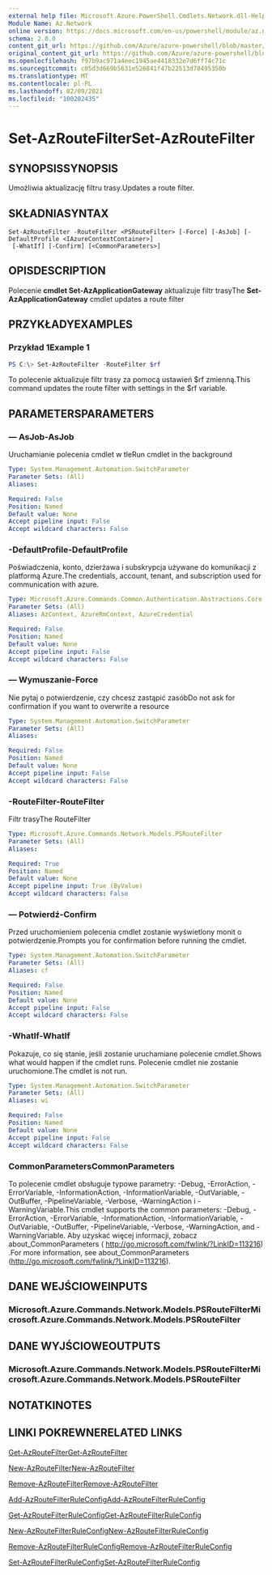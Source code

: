 ```yaml
---
external help file: Microsoft.Azure.PowerShell.Cmdlets.Network.dll-Help.xml
Module Name: Az.Network
online version: https://docs.microsoft.com/en-us/powershell/module/az.network/set-azroutefilter
schema: 2.0.0
content_git_url: https://github.com/Azure/azure-powershell/blob/master/src/Network/Network/help/Set-AzRouteFilter.md
original_content_git_url: https://github.com/Azure/azure-powershell/blob/master/src/Network/Network/help/Set-AzRouteFilter.md
ms.openlocfilehash: f97b9ac971a4eec1945ae4418332e7d6ff74c71c
ms.sourcegitcommit: c05d3d669b5631e526841f47b22513d78495350b
ms.translationtype: MT
ms.contentlocale: pl-PL
ms.lasthandoff: 02/09/2021
ms.locfileid: "100202435"
---
```

# <span data-ttu-id="90559-101">Set-AzRouteFilter</span><span class="sxs-lookup"><span data-stu-id="90559-101">Set-AzRouteFilter</span></span>

## <span data-ttu-id="90559-102">SYNOPSIS</span><span class="sxs-lookup"><span data-stu-id="90559-102">SYNOPSIS</span></span>
<span data-ttu-id="90559-103">Umożliwia aktualizację filtru trasy.</span><span class="sxs-lookup"><span data-stu-id="90559-103">Updates a route filter.</span></span>

## <span data-ttu-id="90559-104">SKŁADNIA</span><span class="sxs-lookup"><span data-stu-id="90559-104">SYNTAX</span></span>

```
Set-AzRouteFilter -RouteFilter <PSRouteFilter> [-Force] [-AsJob] [-DefaultProfile <IAzureContextContainer>]
 [-WhatIf] [-Confirm] [<CommonParameters>]
```

## <span data-ttu-id="90559-105">OPIS</span><span class="sxs-lookup"><span data-stu-id="90559-105">DESCRIPTION</span></span>
<span data-ttu-id="90559-106">Polecenie **cmdlet Set-AzApplicationGateway** aktualizuje filtr trasy</span><span class="sxs-lookup"><span data-stu-id="90559-106">The **Set-AzApplicationGateway** cmdlet updates a route filter</span></span>

## <span data-ttu-id="90559-107">PRZYKŁADY</span><span class="sxs-lookup"><span data-stu-id="90559-107">EXAMPLES</span></span>

### <span data-ttu-id="90559-108">Przykład 1</span><span class="sxs-lookup"><span data-stu-id="90559-108">Example 1</span></span>
```powershell
PS C:\> Set-AzRouteFilter -RouteFilter $rf
```

<span data-ttu-id="90559-109">To polecenie aktualizuje filtr trasy za pomocą ustawień $rf zmienną.</span><span class="sxs-lookup"><span data-stu-id="90559-109">This command updates the route filter with settings in the $rf variable.</span></span>

## <span data-ttu-id="90559-110">PARAMETERS</span><span class="sxs-lookup"><span data-stu-id="90559-110">PARAMETERS</span></span>

### <span data-ttu-id="90559-111">— AsJob</span><span class="sxs-lookup"><span data-stu-id="90559-111">-AsJob</span></span>
<span data-ttu-id="90559-112">Uruchamianie polecenia cmdlet w tle</span><span class="sxs-lookup"><span data-stu-id="90559-112">Run cmdlet in the background</span></span>

```yaml
Type: System.Management.Automation.SwitchParameter
Parameter Sets: (All)
Aliases:

Required: False
Position: Named
Default value: None
Accept pipeline input: False
Accept wildcard characters: False
```

### <span data-ttu-id="90559-113">-DefaultProfile</span><span class="sxs-lookup"><span data-stu-id="90559-113">-DefaultProfile</span></span>
<span data-ttu-id="90559-114">Poświadczenia, konto, dzierżawa i subskrypcja używane do komunikacji z platformą Azure.</span><span class="sxs-lookup"><span data-stu-id="90559-114">The credentials, account, tenant, and subscription used for communication with azure.</span></span>

```yaml
Type: Microsoft.Azure.Commands.Common.Authentication.Abstractions.Core.IAzureContextContainer
Parameter Sets: (All)
Aliases: AzContext, AzureRmContext, AzureCredential

Required: False
Position: Named
Default value: None
Accept pipeline input: False
Accept wildcard characters: False
```

### <span data-ttu-id="90559-115">— Wymuszanie</span><span class="sxs-lookup"><span data-stu-id="90559-115">-Force</span></span>
<span data-ttu-id="90559-116">Nie pytaj o potwierdzenie, czy chcesz zastąpić zasób</span><span class="sxs-lookup"><span data-stu-id="90559-116">Do not ask for confirmation if you want to overwrite a resource</span></span>

```yaml
Type: System.Management.Automation.SwitchParameter
Parameter Sets: (All)
Aliases:

Required: False
Position: Named
Default value: None
Accept pipeline input: False
Accept wildcard characters: False
```

### <span data-ttu-id="90559-117">-RouteFilter</span><span class="sxs-lookup"><span data-stu-id="90559-117">-RouteFilter</span></span>
<span data-ttu-id="90559-118">Filtr trasy</span><span class="sxs-lookup"><span data-stu-id="90559-118">The RouteFilter</span></span>

```yaml
Type: Microsoft.Azure.Commands.Network.Models.PSRouteFilter
Parameter Sets: (All)
Aliases:

Required: True
Position: Named
Default value: None
Accept pipeline input: True (ByValue)
Accept wildcard characters: False
```

### <span data-ttu-id="90559-119">— Potwierdź</span><span class="sxs-lookup"><span data-stu-id="90559-119">-Confirm</span></span>
<span data-ttu-id="90559-120">Przed uruchomieniem polecenia cmdlet zostanie wyświetlony monit o potwierdzenie.</span><span class="sxs-lookup"><span data-stu-id="90559-120">Prompts you for confirmation before running the cmdlet.</span></span>

```yaml
Type: System.Management.Automation.SwitchParameter
Parameter Sets: (All)
Aliases: cf

Required: False
Position: Named
Default value: None
Accept pipeline input: False
Accept wildcard characters: False
```

### <span data-ttu-id="90559-121">-WhatIf</span><span class="sxs-lookup"><span data-stu-id="90559-121">-WhatIf</span></span>
<span data-ttu-id="90559-122">Pokazuje, co się stanie, jeśli zostanie uruchamiane polecenie cmdlet.</span><span class="sxs-lookup"><span data-stu-id="90559-122">Shows what would happen if the cmdlet runs.</span></span> <span data-ttu-id="90559-123">Polecenie cmdlet nie zostanie uruchomione.</span><span class="sxs-lookup"><span data-stu-id="90559-123">The cmdlet is not run.</span></span>

```yaml
Type: System.Management.Automation.SwitchParameter
Parameter Sets: (All)
Aliases: wi

Required: False
Position: Named
Default value: None
Accept pipeline input: False
Accept wildcard characters: False
```

### <span data-ttu-id="90559-124">CommonParameters</span><span class="sxs-lookup"><span data-stu-id="90559-124">CommonParameters</span></span>
<span data-ttu-id="90559-125">To polecenie cmdlet obsługuje typowe parametry: -Debug, -ErrorAction, -ErrorVariable, -InformationAction, -InformationVariable, -OutVariable, -OutBuffer, -PipelineVariable, -Verbose, -WarningAction i -WarningVariable.</span><span class="sxs-lookup"><span data-stu-id="90559-125">This cmdlet supports the common parameters: -Debug, -ErrorAction, -ErrorVariable, -InformationAction, -InformationVariable, -OutVariable, -OutBuffer, -PipelineVariable, -Verbose, -WarningAction, and -WarningVariable.</span></span> <span data-ttu-id="90559-126">Aby uzyskać więcej informacji, zobacz about_CommonParameters ( http://go.microsoft.com/fwlink/?LinkID=113216) .</span><span class="sxs-lookup"><span data-stu-id="90559-126">For more information, see about_CommonParameters (http://go.microsoft.com/fwlink/?LinkID=113216).</span></span>

## <span data-ttu-id="90559-127">DANE WEJŚCIOWE</span><span class="sxs-lookup"><span data-stu-id="90559-127">INPUTS</span></span>

### <span data-ttu-id="90559-128">Microsoft.Azure.Commands.Network.Models.PSRouteFilter</span><span class="sxs-lookup"><span data-stu-id="90559-128">Microsoft.Azure.Commands.Network.Models.PSRouteFilter</span></span>

## <span data-ttu-id="90559-129">DANE WYJŚCIOWE</span><span class="sxs-lookup"><span data-stu-id="90559-129">OUTPUTS</span></span>

### <span data-ttu-id="90559-130">Microsoft.Azure.Commands.Network.Models.PSRouteFilter</span><span class="sxs-lookup"><span data-stu-id="90559-130">Microsoft.Azure.Commands.Network.Models.PSRouteFilter</span></span>

## <span data-ttu-id="90559-131">NOTATKI</span><span class="sxs-lookup"><span data-stu-id="90559-131">NOTES</span></span>

## <span data-ttu-id="90559-132">LINKI POKREWNE</span><span class="sxs-lookup"><span data-stu-id="90559-132">RELATED LINKS</span></span>

[<span data-ttu-id="90559-133">Get-AzRouteFilter</span><span class="sxs-lookup"><span data-stu-id="90559-133">Get-AzRouteFilter</span></span>](./Get-AzRouteFilter.md)

[<span data-ttu-id="90559-134">New-AzRouteFilter</span><span class="sxs-lookup"><span data-stu-id="90559-134">New-AzRouteFilter</span></span>](./New-AzRouteFilter.md)

[<span data-ttu-id="90559-135">Remove-AzRouteFilter</span><span class="sxs-lookup"><span data-stu-id="90559-135">Remove-AzRouteFilter</span></span>](./Remove-AzRouteFilter.md)

[<span data-ttu-id="90559-136">Add-AzRouteFilterRuleConfig</span><span class="sxs-lookup"><span data-stu-id="90559-136">Add-AzRouteFilterRuleConfig</span></span>](./Add-AzRouteFilterRuleConfig.md)

[<span data-ttu-id="90559-137">Get-AzRouteFilterRuleConfig</span><span class="sxs-lookup"><span data-stu-id="90559-137">Get-AzRouteFilterRuleConfig</span></span>](./Get-AzRouteFilterRuleConfig.md)

[<span data-ttu-id="90559-138">New-AzRouteFilterRuleConfig</span><span class="sxs-lookup"><span data-stu-id="90559-138">New-AzRouteFilterRuleConfig</span></span>](./New-AzRouteFilterRuleConfig.md)

[<span data-ttu-id="90559-139">Remove-AzRouteFilterRuleConfig</span><span class="sxs-lookup"><span data-stu-id="90559-139">Remove-AzRouteFilterRuleConfig</span></span>](./Remove-AzRouteFilterRuleConfig.md)

[<span data-ttu-id="90559-140">Set-AzRouteFilterRuleConfig</span><span class="sxs-lookup"><span data-stu-id="90559-140">Set-AzRouteFilterRuleConfig</span></span>](./Set-AzRouteFilterRuleConfig.md)

